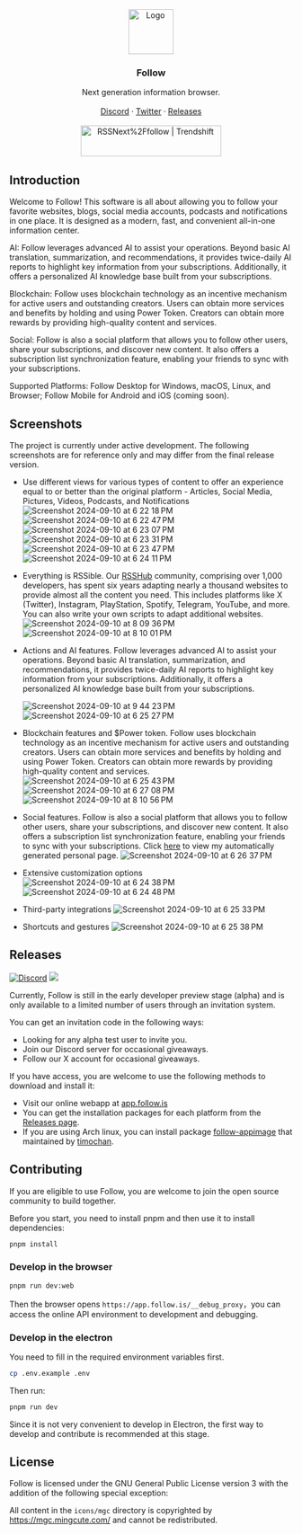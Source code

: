 <div align="center">
  <a href="https://github.com/RSSNext/Follow">
    <img src="https://github.com/RSSNext/follow/assets/41265413/c6c02ad5-cddc-46f5-8420-a47afe1c82fe" alt="Logo" width="80" height="80">
  </a>

  <h3>Follow</h3>

  <p>
    Next generation information browser.
    <br />
    <br />
    <a href="https://discord.gg/xHCVQZ6wmZ">Discord</a>
    ·
    <a href="https://x.com/intent/follow?screen_name=follow_app_">Twitter</a>
    ·
    <a href="https://github.com/RSSNext/Follow/releases">Releases</a>
    <br />
    <br />
    <a href="https://trendshift.io/repositories/9938" target="_blank"><img src="https://trendshift.io/api/badge/repositories/9938" alt="RSSNext%2Ffollow | Trendshift" style="width: 250px; height: 55px;" width="250" height="55"/></a>
  </p>
</div>

## Introduction

Welcome to Follow! This software is all about allowing you to follow your favorite websites, blogs, social media accounts, podcasts and notifications in one place. It is designed as a modern, fast, and convenient all-in-one information center.

AI: Follow leverages advanced AI to assist your operations. Beyond basic AI translation, summarization, and recommendations, it provides twice-daily AI reports to highlight key information from your subscriptions. Additionally, it offers a personalized AI knowledge base built from your subscriptions.

Blockchain: Follow uses blockchain technology as an incentive mechanism for active users and outstanding creators. Users can obtain more services and benefits by holding and using Power Token. Creators can obtain more rewards by providing high-quality content and services.

Social: Follow is also a social platform that allows you to follow other users, share your subscriptions, and discover new content. It also offers a subscription list synchronization feature, enabling your friends to sync with your subscriptions.

Supported Platforms: Follow Desktop for Windows, macOS, Linux, and Browser; Follow Mobile for Android and iOS (coming soon).

## Screenshots

The project is currently under active development. The following screenshots are for reference only and may differ from the final release version.

- Use different views for various types of content to offer an experience equal to or better than the original platform - Articles, Social Media, Pictures, Videos, Podcasts, and Notifications
  ![Screenshot 2024-09-10 at 6 22 18 PM](https://github.com/user-attachments/assets/1958ec70-1916-47c5-82d0-3bd8e43f3a26)
  ![Screenshot 2024-09-10 at 6 22 47 PM](https://github.com/user-attachments/assets/1d0c3ed7-3da5-45e6-a264-399e8ea4071b)
  ![Screenshot 2024-09-10 at 6 23 07 PM](https://github.com/user-attachments/assets/d21d54be-c343-4ac6-99f0-90c1e410245a)
  ![Screenshot 2024-09-10 at 6 23 31 PM](https://github.com/user-attachments/assets/1781f368-8375-4b50-a66c-c8d8340f3ffb)
  ![Screenshot 2024-09-10 at 6 23 47 PM](https://github.com/user-attachments/assets/6ccfeada-dbc3-4c76-8ca2-5dcac8c06804)
  ![Screenshot 2024-09-10 at 6 24 11 PM](https://github.com/user-attachments/assets/f723d62a-1be7-48b1-a42c-83960af133be)

- Everything is RSSible. Our [RSSHub](https://github.com/DIYgod/RSSHub) community, comprising over 1,000 developers, has spent six years adapting nearly a thousand websites to provide almost all the content you need. This includes platforms like X (Twitter), Instagram, PlayStation, Spotify, Telegram, YouTube, and more. You can also write your own scripts to adapt additional websites.
  ![Screenshot 2024-09-10 at 8 09 36 PM](https://github.com/user-attachments/assets/5bd445f3-e005-4273-b892-7b29212970e2)
  ![Screenshot 2024-09-10 at 8 10 01 PM](https://github.com/user-attachments/assets/25fbc9d2-ea10-4477-a4e9-1732f59fcb57)

- Actions and AI features. Follow leverages advanced AI to assist your operations. Beyond basic AI translation, summarization, and recommendations, it provides twice-daily AI reports to highlight key information from your subscriptions. Additionally, it offers a personalized AI knowledge base built from your subscriptions.

  ![Screenshot 2024-09-10 at 9 44 23 PM](https://github.com/user-attachments/assets/1801f1ba-e57f-4daf-8120-32631b0bdc2c)
  ![Screenshot 2024-09-10 at 6 25 27 PM](https://github.com/user-attachments/assets/ddd14398-f735-433c-91cb-a2898ddf2098)

- Blockchain features and $Power token. Follow uses blockchain technology as an incentive mechanism for active users and outstanding creators. Users can obtain more services and benefits by holding and using Power Token. Creators can obtain more rewards by providing high-quality content and services.
  ![Screenshot 2024-09-10 at 6 25 43 PM](https://github.com/user-attachments/assets/351ac415-d94e-4d5a-af42-37656c3e535c)
  ![Screenshot 2024-09-10 at 6 27 08 PM](https://github.com/user-attachments/assets/82d71c46-c039-41b9-b3cd-5ad078ff14a5)
  ![Screenshot 2024-09-10 at 8 10 56 PM](https://github.com/user-attachments/assets/2424dfd4-59a6-4dad-8eb7-8db61a711b45)

- Social features. Follow is also a social platform that allows you to follow other users, share your subscriptions, and discover new content. It also offers a subscription list synchronization feature, enabling your friends to sync with your subscriptions. Click [here](https://app.follow.is/profile/54728159538884608) to view my automatically generated personal page.
  ![Screenshot 2024-09-10 at 6 26 37 PM](https://github.com/user-attachments/assets/b636fd6d-0fcb-436b-8856-f7a965dba12d)

- Extensive customization options
  ![Screenshot 2024-09-10 at 6 24 38 PM](https://github.com/user-attachments/assets/53ff78cd-02d0-4eeb-a10f-40ae21d85912)
  ![Screenshot 2024-09-10 at 6 24 48 PM](https://github.com/user-attachments/assets/64bf2e9e-d9fe-4a90-bb3d-975ddb3e6558)

- Third-party integrations
  ![Screenshot 2024-09-10 at 6 25 33 PM](https://github.com/user-attachments/assets/ea86fdbd-4b53-47ae-8bc5-d9a382ef07b5)

- Shortcuts and gestures
  ![Screenshot 2024-09-10 at 6 25 38 PM](https://github.com/user-attachments/assets/43116bea-47b9-4c17-bc4f-92fb101a37a5)

## Releases

[![Discord](https://img.shields.io/discord/1243823539426033696?logo=discord&label=Discord&style=flat-square&color=5865F2)](https://discord.gg/xHCVQZ6wmZ) [![](https://img.shields.io/badge/any_text-Follow-blue?color=2CA5E0&label=_&logo=x&cacheSeconds=3600&style=flat-square)](https://x.com/intent/follow?screen_name=follow_app_)

Currently, Follow is still in the early developer preview stage (alpha) and is only available to a limited number of users through an invitation system.

You can get an invitation code in the following ways:

- Looking for any alpha test user to invite you.
- Join our Discord server for occasional giveaways.
- Follow our X account for occasional giveaways.

If you have access, you are welcome to use the following methods to download and install it:

- Visit our online webapp at [app.follow.is](https://app.follow.is)
- You can get the installation packages for each platform from the [Releases page](https://github.com/RSSNext/Follow/releases).
- If you are using Arch linux, you can install package [follow-appimage](https://aur.archlinux.org/packages/follow-appimage) that maintained by [timochan](https://github.com/ttimochan).

## Contributing

If you are eligible to use Follow, you are welcome to join the open source community to build together.

Before you start, you need to install pnpm and then use it to install dependencies:

```sh
pnpm install
```

### Develop in the browser

```sh
pnpm run dev:web
```

Then the browser opens `https://app.follow.is/__debug_proxy`，you can access the online API environment to development and debugging.

### Develop in the electron

You need to fill in the required environment variables first.

```sh
cp .env.example .env
```

Then run:

```sh
pnpm run dev
```

Since it is not very convenient to develop in Electron, the first way to develop and contribute is recommended at this stage.

## License

Follow is licensed under the GNU General Public License version 3 with the addition of the following special exception:

All content in the `icons/mgc` directory is copyrighted by https://mgc.mingcute.com/ and cannot be redistributed.
